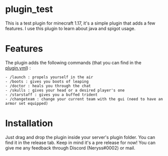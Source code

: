 # plugin_test
This is a test plugin for minecraft 1.17, it's a simple plugin that adds a few features. I use this plugin to learn about java and spigot usage.

# Features

The plugin adds the following commands (that you can find in the [plugin.yml](plugin_test/src/plugin.yml)) :
```
- /launch : propels yourself in the air
- /boots : gives you boots of leaping
- /doctor : heals you through the chat
- /skulls : gives your head or a desired player's one
- /starstaff : gives you a buffed trident
- /changeteam : change your current team with the gui (need to have an armor set equipped)
```

# Installation
Just drag and drop the plugin inside your server's plugin folder. You can find it in the release tab. Keep in mind it's a pre release for now!
You can give me any feedback through Discord (Neryss#0002) or mail.
